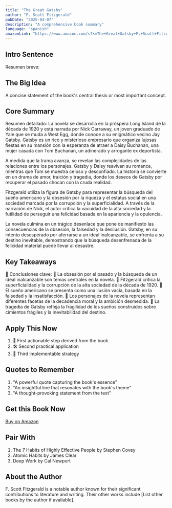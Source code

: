 ```yaml
---
title: "The Great Gatsby"
author: "F. Scott Fitzgerald"
pubDate: "2025-04-07"
description: "A comprehensive book summary"
language: "spanish"
amazonLink: "https://www.amazon.com/s?k=The+Great+Gatsby+F.+Scott+Fitzgerald&tag=gmh07-20"
---
```


## Intro Sentence
Resumen breve:

## The Big Idea
A concise statement of the book's central thesis or most important concept.

## Core Summary
Resumen detallado:
La novela se desarrolla en la próspera Long Island de la década de 1920 y está narrada por Nick Carraway, un joven graduado de Yale que se muda a West Egg, donde conoce a su enigmático vecino Jay Gatsby. Gatsby es un rico y misterioso empresario que organiza lujosas fiestas en su mansión con la esperanza de atraer a Daisy Buchanan, una mujer casada con Tom Buchanan, un adinerado y arrogante ex deportista.

A medida que la trama avanza, se revelan las complejidades de las relaciones entre los personajes. Gatsby y Daisy reavivan su romance, mientras que Tom se muestra celoso y desconfiado. La historia se convierte en un drama de amor, traición y tragedia, donde los deseos de Gatsby por recuperar el pasado chocan con la cruda realidad.

Fitzgerald utiliza la figura de Gatsby para representar la búsqueda del sueño americano y la obsesión por la riqueza y el estatus social en una sociedad marcada por la corrupción y la superficialidad. A través de la narración de Nick, el autor critica la vacuidad de la alta sociedad y la futilidad de perseguir una felicidad basada en la apariencia y la opulencia.

La novela culmina en un trágico desenlace que pone de manifiesto las consecuencias de la obsesión, la falsedad y la desilusión. Gatsby, en su intento desesperado por aferrarse a un ideal inalcanzable, se enfrenta a su destino inevitable, demostrando que la búsqueda desenfrenada de la felicidad material puede llevar al desastre.

## Key Takeaways
🔑 Conclusiones clave:
🔑 La obsesión por el pasado y la búsqueda de un ideal inalcanzable son temas centrales en la novela.
🔑 Fitzgerald critica la superficialidad y la corrupción de la alta sociedad de la década de 1920.
🔑 El sueño americano se presenta como una ilusión vacía, basada en la falsedad y la insatisfacción.
🔑 Los personajes de la novela representan diferentes facetas de la decadencia moral y la ambición desmedida.
🔑 La tragedia de Gatsby refleja la fragilidad de los sueños construidos sobre cimientos frágiles y la inevitabilidad del destino.


## Apply This Now
1. 🎯 First actionable step derived from the book
2. 🛠 Second practical application
3. 🌱 Third implementable strategy

## Quotes to Remember
1. "A powerful quote capturing the book's essence"
2. "An insightful line that resonates with the book's theme"
3. "A thought-provoking statement from the text"

## Get this Book Now
[Buy on Amazon](https://www.amazon.com/s?k=The+Great+Gatsby+F.+Scott+Fitzgerald&tag=gmh07-20)

## Pair With
1. The 7 Habits of Highly Effective People by Stephen Covey
2. Atomic Habits by James Clear
3. Deep Work by Cal Newport

## About the Author
F. Scott Fitzgerald is a notable author known for their significant contributions to literature and writing. Their other works include [List other books by the author if available].
